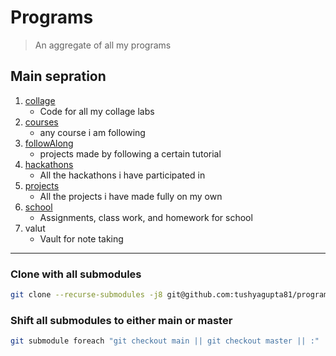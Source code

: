 # Programs
>An aggregate of all my programs

## Main sepration
1. [collage](https://github.com/tushyagupta81/programs/tree/main/collage)
    - Code for all my collage labs
2. [courses](https://github.com/tushyagupta81/programs/tree/main/courses)
    - any course i am following
3. [followAlong](https://github.com/tushyagupta81/programs/tree/main/followAlong)
    - projects made by following a certain tutorial
4. [hackathons](https://github.com/tushyagupta81/programs/tree/main/hackathons)
    - All the hackathons i have participated in
5. [projects](https://github.com/tushyagupta81/programs/tree/main/projects)
    - All the projects i have made fully on my own
6. [school](https://github.com/tushyagupta81/programs/tree/main/school)
    - Assignments, class work, and homework for school
7. valut
    - Vault for note taking
---


### Clone with all submodules
```bash
git clone --recurse-submodules -j8 git@github.com:tushyagupta81/programs.git
```

### Shift all submodules to either main or master
```bash
git submodule foreach "git checkout main || git checkout master || :"
```

